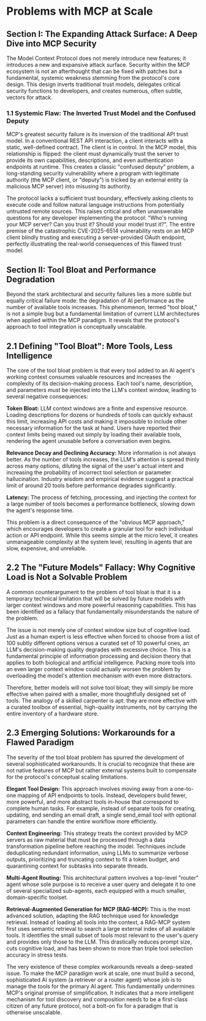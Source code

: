 # Problems with MCP at Scale

## Section I: The Expanding Attack Surface: A Deep Dive into MCP Security

The Model Context Protocol does not merely introduce new features; it introduces a new and expansive attack surface. Security within the MCP ecosystem is not an afterthought that can be fixed with patches but a fundamental, systemic weakness stemming from the protocol's core design. This design inverts traditional trust models, delegates critical security functions to developers, and creates numerous, often subtle, vectors for attack.

### 1.1 Systemic Flaw: The Inverted Trust Model and the Confused Deputy

MCP's greatest security failure is its inversion of the traditional API trust model. In a conventional REST API interaction, a client interacts with a static, well-defined contract. The client is in control. In the MCP model, this relationship is flipped: the client must dynamically trust the server to provide its own capabilities, descriptions, and even authentication endpoints at runtime. This creates a classic "confused deputy" problem, a long-standing security vulnerability where a program with legitimate authority (the MCP client, or "deputy") is tricked by an external entity (a malicious MCP server) into misusing its authority.

The protocol lacks a sufficient trust boundary, effectively asking clients to execute code and follow natural language instructions from potentially untrusted remote sources. This raises critical and often unanswerable questions for any developer implementing the protocol: "Who's running your MCP server? Can you trust it? Should your model trust it?". The entire premise of the catastrophic CVE-2025-6514 vulnerability rests on an MCP client blindly trusting and executing a server-provided OAuth endpoint, perfectly illustrating the real-world consequences of this flawed trust model.

## Section II: Tool Bloat and Performance Degradation

Beyond the stark architectural and security failures lies a more subtle but equally critical failure mode: the degradation of AI performance as the number of available tools increases. This phenomenon, termed "tool bloat," is not a simple bug but a fundamental limitation of current LLM architectures when applied within the MCP paradigm. It reveals that the protocol's approach to tool integration is conceptually unscalable.

## 2.1 Defining "Tool Bloat": More Tools, Less Intelligence

The core of the tool bloat problem is that every tool added to an AI agent's working context consumes valuable resources and increases the complexity of its decision-making process. Each tool's name, description, and parameters must be injected into the LLM's context window, leading to several negative consequences:

**Token Bloat:** LLM context windows are a finite and expensive resource. Loading descriptions for dozens or hundreds of tools can quickly exhaust this limit, increasing API costs and making it impossible to include other necessary information for the task at hand. Users have reported their context limits being maxed out simply by loading their available tools, rendering the agent unusable before a conversation even begins.

**Relevance Decay and Declining Accuracy:** More information is not always better. As the number of tools increases, the LLM's attention is spread thinly across many options, diluting the signal of the user's actual intent and increasing the probability of incorrect tool selection or parameter hallucination. Industry wisdom and empirical evidence suggest a practical limit of around 20 tools before performance degrades significantly.

**Latency:** The process of fetching, processing, and injecting the context for a large number of tools becomes a performance bottleneck, slowing down the agent's response time.

This problem is a direct consequence of the "obvious MCP approach," which encourages developers to create a granular tool for each individual action or API endpoint. While this seems simple at the micro level, it creates unmanageable complexity at the system level, resulting in agents that are slow, expensive, and unreliable.

## 2.2 The "Future Models" Fallacy: Why Cognitive Load is Not a Solvable Problem

A common counterargument to the problem of tool bloat is that it is a temporary technical limitation that will be solved by future models with larger context windows and more powerful reasoning capabilities. This has been identified as a fallacy that fundamentally misunderstands the nature of the problem.

The issue is not merely one of context window size but of cognitive load. Just as a human expert is less effective when forced to choose from a list of 100 subtly different options versus a curated set of 10 powerful ones, an LLM's decision-making quality degrades with excessive choice. This is a fundamental principle of information processing and decision theory that applies to both biological and artificial intelligence. Packing more tools into an even larger context window could actually worsen the problem by overloading the model's attention mechanism with even more distractors.

Therefore, better models will not solve tool bloat; they will simply be more effective when paired with a smaller, more thoughtfully designed set of tools. The analogy of a skilled carpenter is apt: they are more effective with a curated toolbox of essential, high-quality instruments, not by carrying the entire inventory of a hardware store.

## 2.3 Emerging Solutions: Workarounds for a Flawed Paradigm

The severity of the tool bloat problem has spurred the development of several sophisticated workarounds. It is crucial to recognize that these are not native features of MCP but rather external systems built to compensate for the protocol's conceptual scaling limitations.

**Elegant Tool Design:** This approach involves moving away from a one-to-one mapping of API endpoints to tools. Instead, developers build fewer, more powerful, and more abstract tools in-house that correspond to complete human tasks. For example, instead of separate tools for creating, updating, and sending an email draft, a single send_email tool with optional parameters can handle the entire workflow more efficiently.

**Context Engineering:** This strategy treats the context provided by MCP servers as raw material that must be processed through a data transformation pipeline before reaching the model. Techniques include deduplicating redundant information, using LLMs to summarize verbose outputs, prioritizing and truncating context to fit a token budget, and quarantining context for subtasks into separate threads.

**Multi-Agent Routing:** This architectural pattern involves a top-level "router" agent whose sole purpose is to receive a user query and delegate it to one of several specialized sub-agents, each equipped with a much smaller, domain-specific toolset.

**Retrieval-Augmented Generation for MCP (RAG-MCP):** This is the most advanced solution, adapting the RAG technique used for knowledge retrieval. Instead of loading all tools into the context, a RAG-MCP system first uses semantic retrieval to search a large external index of all available tools. It identifies the small subset of tools most relevant to the user's query and provides only those to the LLM. This drastically reduces prompt size, cuts cognitive load, and has been shown to more than triple tool selection accuracy in stress tests.

The very existence of these complex workarounds reveals a deep-seated issue. To make the MCP paradigm work at scale, one must build a second, sophisticated AI system (a retriever or a router agent) whose job is to manage the tools for the primary AI agent. This fundamentally undermines MCP's original promise of simplification. It indicates that a more intelligent mechanism for tool discovery and composition needs to be a first-class citizen of any future protocol, not a bolt-on fix for a paradigm that is otherwise unscalable.